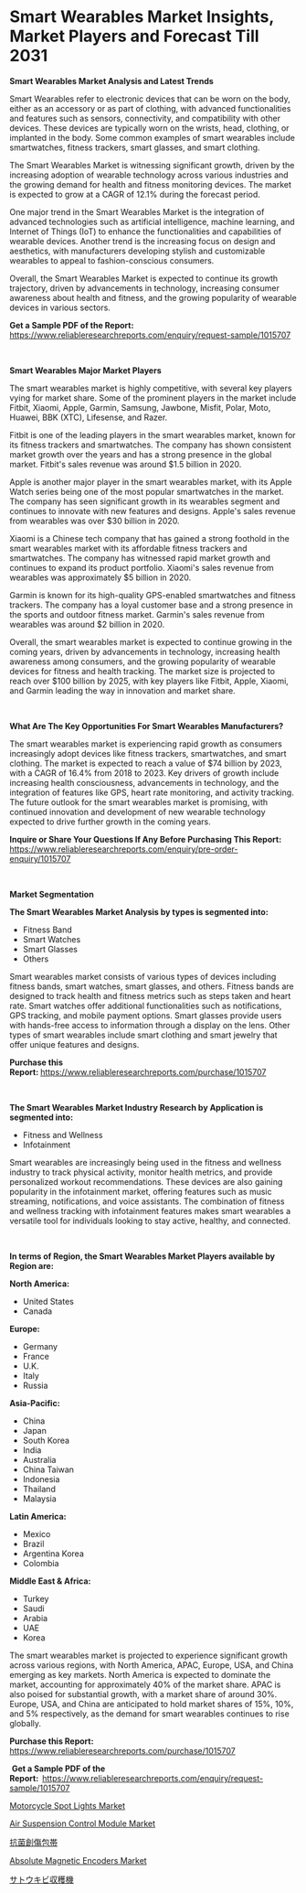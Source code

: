 <p><h1>Smart Wearables Market Insights, Market Players and Forecast Till 2031</h1></p><p><strong>Smart Wearables Market Analysis and Latest Trends</strong></p>
<p><p>Smart Wearables refer to electronic devices that can be worn on the body, either as an accessory or as part of clothing, with advanced functionalities and features such as sensors, connectivity, and compatibility with other devices. These devices are typically worn on the wrists, head, clothing, or implanted in the body. Some common examples of smart wearables include smartwatches, fitness trackers, smart glasses, and smart clothing.</p><p>The Smart Wearables Market is witnessing significant growth, driven by the increasing adoption of wearable technology across various industries and the growing demand for health and fitness monitoring devices. The market is expected to grow at a CAGR of 12.1% during the forecast period. </p><p>One major trend in the Smart Wearables Market is the integration of advanced technologies such as artificial intelligence, machine learning, and Internet of Things (IoT) to enhance the functionalities and capabilities of wearable devices. Another trend is the increasing focus on design and aesthetics, with manufacturers developing stylish and customizable wearables to appeal to fashion-conscious consumers.</p><p>Overall, the Smart Wearables Market is expected to continue its growth trajectory, driven by advancements in technology, increasing consumer awareness about health and fitness, and the growing popularity of wearable devices in various sectors.</p></p>
<p><strong>Get a Sample PDF of the Report:&nbsp;</strong> <a href="https://www.reliableresearchreports.com/enquiry/request-sample/1015707">https://www.reliableresearchreports.com/enquiry/request-sample/1015707</a></p>
<p>&nbsp;</p>
<p><strong>Smart Wearables Major Market Players</strong></p>
<p><p>The smart wearables market is highly competitive, with several key players vying for market share. Some of the prominent players in the market include Fitbit, Xiaomi, Apple, Garmin, Samsung, Jawbone, Misfit, Polar, Moto, Huawei, BBK (XTC), Lifesense, and Razer.</p><p>Fitbit is one of the leading players in the smart wearables market, known for its fitness trackers and smartwatches. The company has shown consistent market growth over the years and has a strong presence in the global market. Fitbit's sales revenue was around $1.5 billion in 2020.</p><p>Apple is another major player in the smart wearables market, with its Apple Watch series being one of the most popular smartwatches in the market. The company has seen significant growth in its wearables segment and continues to innovate with new features and designs. Apple's sales revenue from wearables was over $30 billion in 2020.</p><p>Xiaomi is a Chinese tech company that has gained a strong foothold in the smart wearables market with its affordable fitness trackers and smartwatches. The company has witnessed rapid market growth and continues to expand its product portfolio. Xiaomi's sales revenue from wearables was approximately $5 billion in 2020.</p><p>Garmin is known for its high-quality GPS-enabled smartwatches and fitness trackers. The company has a loyal customer base and a strong presence in the sports and outdoor fitness market. Garmin's sales revenue from wearables was around $2 billion in 2020.</p><p>Overall, the smart wearables market is expected to continue growing in the coming years, driven by advancements in technology, increasing health awareness among consumers, and the growing popularity of wearable devices for fitness and health tracking. The market size is projected to reach over $100 billion by 2025, with key players like Fitbit, Apple, Xiaomi, and Garmin leading the way in innovation and market share.</p></p>
<p>&nbsp;</p>
<p><strong>What Are The Key Opportunities For Smart Wearables Manufacturers?</strong></p>
<p><p>The smart wearables market is experiencing rapid growth as consumers increasingly adopt devices like fitness trackers, smartwatches, and smart clothing. The market is expected to reach a value of $74 billion by 2023, with a CAGR of 16.4% from 2018 to 2023. Key drivers of growth include increasing health consciousness, advancements in technology, and the integration of features like GPS, heart rate monitoring, and activity tracking. The future outlook for the smart wearables market is promising, with continued innovation and development of new wearable technology expected to drive further growth in the coming years.</p></p>
<p><strong>Inquire or Share Your Questions If Any Before Purchasing This Report:</strong> <a href="https://www.reliableresearchreports.com/enquiry/pre-order-enquiry/1015707">https://www.reliableresearchreports.com/enquiry/pre-order-enquiry/1015707</a></p>
<p>&nbsp;</p>
<p><strong>Market Segmentation</strong></p>
<p><strong>The Smart Wearables Market Analysis by types is segmented into:</strong></p>
<p><ul><li>Fitness Band</li><li>Smart Watches</li><li>Smart Glasses</li><li>Others</li></ul></p>
<p><p>Smart wearables market consists of various types of devices including fitness bands, smart watches, smart glasses, and others. Fitness bands are designed to track health and fitness metrics such as steps taken and heart rate. Smart watches offer additional functionalities such as notifications, GPS tracking, and mobile payment options. Smart glasses provide users with hands-free access to information through a display on the lens. Other types of smart wearables include smart clothing and smart jewelry that offer unique features and designs.</p></p>
<p><strong>Purchase this Report:&nbsp;</strong><a href="https://www.reliableresearchreports.com/purchase/1015707">https://www.reliableresearchreports.com/purchase/1015707</a></p>
<p>&nbsp;</p>
<p><strong>The Smart Wearables Market Industry Research by Application is segmented into:</strong></p>
<p><ul><li>Fitness and Wellness</li><li>Infotainment</li></ul></p>
<p><p>Smart wearables are increasingly being used in the fitness and wellness industry to track physical activity, monitor health metrics, and provide personalized workout recommendations. These devices are also gaining popularity in the infotainment market, offering features such as music streaming, notifications, and voice assistants. The combination of fitness and wellness tracking with infotainment features makes smart wearables a versatile tool for individuals looking to stay active, healthy, and connected.</p></p>
<p>&nbsp;</p>
<p><strong>In terms of Region, the Smart Wearables Market Players available by Region are:</strong></p>
<p>
    <p> <strong> North America: </strong>
        <ul>
            <li>United States</li>
            <li>Canada</li>
        </ul>
        </p> 
    <p> <strong> Europe: </strong>
        <ul>
            <li>Germany</li>
            <li>France</li>
            <li>U.K.</li>
            <li>Italy</li>
            <li>Russia</li>
        </ul>
        </p> 
    <p> <strong> Asia-Pacific: </strong>
        <ul>
            <li>China</li>
            <li>Japan</li>
            <li>South Korea</li>
            <li>India</li>
            <li>Australia</li>
            <li>China Taiwan</li>
            <li>Indonesia</li>
            <li>Thailand</li>
            <li>Malaysia</li>
        </ul>
        </p> 
    <p> <strong> Latin America: </strong>
        <ul>
            <li>Mexico</li>
            <li>Brazil</li>
            <li>Argentina Korea</li>
            <li>Colombia</li>
        </ul>
        </p> 
    <p> <strong> Middle East & Africa: </strong>
        <ul>
            <li>Turkey</li>
            <li>Saudi</li>
            <li>Arabia</li>
            <li>UAE</li>
            <li>Korea</li>
        </ul>
    </p>
    </p>
<p><p>The smart wearables market is projected to experience significant growth across various regions, with North America, APAC, Europe, USA, and China emerging as key markets. North America is expected to dominate the market, accounting for approximately 40% of the market share. APAC is also poised for substantial growth, with a market share of around 30%. Europe, USA, and China are anticipated to hold market shares of 15%, 10%, and 5% respectively, as the demand for smart wearables continues to rise globally.</p></p>
<p><strong>Purchase this Report: </strong><a href="https://www.reliableresearchreports.com/purchase/1015707">https://www.reliableresearchreports.com/purchase/1015707</a></p>
<p>&nbsp;<strong>Get a Sample PDF of the Report:&nbsp;&nbsp;</strong><a href="https://www.reliableresearchreports.com/enquiry/request-sample/1015707">https://www.reliableresearchreports.com/enquiry/request-sample/1015707</a></p>
<p><strong></strong></p>
<p><p><a href="https://issuu.com/reportprime-2/docs/motorcycle-spot-lights-market-size-2030.pptx">Motorcycle Spot Lights Market</a></p><p><a href="https://issuu.com/reportprime-2/docs/air-suspension-control-module-market-size-2030.ppt">Air Suspension Control Module Market</a></p><p><a href="https://github.com/vtbvgl20191192/Market-Research-Report-List-1/blob/main/883119810323.md">抗菌創傷包帯</a></p><p><a href="https://github.com/jhcraigie/Market-Research-Report-List-2/blob/main/absolute-magnetic-encoders-market.md">Absolute Magnetic Encoders Market</a></p><p><a href="https://github.com/avwofrml53535/Market-Research-Report-List-1/blob/main/264142910322.md">サトウキビ収穫機</a></p></p>